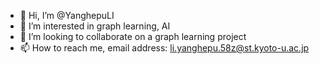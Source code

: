 - 👋 Hi, I’m @YanghepuLI
- 👀 I’m interested in graph learning, AI
- 💞️ I’m looking to collaborate on a graph learning project
- 📫 How to reach me, email address: li.yanghepu.58z@st.kyoto-u.ac.jp 

<!---
YanghepuLI/YanghepuLI is a ✨ special ✨ repository because its `README.md` (this file) appears on your GitHub profile.
You can click the Preview link to take a look at your changes.
--->
